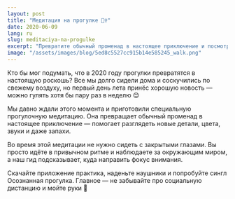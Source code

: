 ```yaml
---
layout: post
title: "Медитация на прогулке 🚶‍♀️"
date: 2020-06-09
lang: ru
slug: meditaciya-na-progulke
excerpt: "Превратите обычный променад в настоящее приключение и посмотрите на мир новыми глазами."
image: "/assets/images/blog/5ed8c5527cc915b14e585245_walk.png"
---
```


<p>Кто бы мог подумать, что в 2020 году прогулки превратятся в настоящую роскошь? Все мы долго сидели дома и соскучились по свежему воздуху, но первый день лета принёс хорошую новость — можно гулять хотя бы пару раз в неделю 😊</p><p>Мы давно ждали этого момента и приготовили специальную прогулочную медитацию. Она превращает обычный променад в настоящее приключение — помогает разглядеть новые детали, цвета, звуки и даже запахи.</p><p>Во время этой медитации не нужно сидеть с закрытыми глазами. Вы просто идёте в привычном ритме и наблюдаете за окружающим миром, а наш гид подсказывает, куда направить фокус внимания.</p><p>Скачайте приложение практика, наденьте наушники и попробуйте сингл Осознанная прогулка. Главное — не забывайте про социальную дистанцию и мойте руки 🤗</p>
